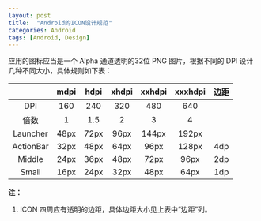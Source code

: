 ```yaml
---
layout: post
title:  "Android的ICON设计规范"
categories: Android
tags: [Android, Design]
---
```

应用的图标应当是一个 Alpha 通道透明的32位 PNG 图片，根据不同的 DPI 设计几种不同大小，具体规则如下表：

|         |  mdpi  |  hdpi  |  xhdpi | xxhdpi |  xxxhdpi |  边距  |
|:-------:|:------:|:------:|:------:|:------:|:--------:|:------:|
|DPI      |  160   |   240  |  320   |    480 |    640   |        |
|倍数      |   1    |  1.5   |   2    |   3    |    4     |        |
|Launcher |  48px  |  72px  |  96px  | 144px  |   192px  |        |
|ActionBar|  32px  |  48px  |  64px  |  96px  |   128px  |   4dp  |
|Middle   |  24px  |  36px  |  48px  |  72px  |   96px   |   2dp  |
|Small    |  16px  |  24px  |  32px  |  48px  |   64px   |   1dp  |

**注：**
1. ICON 四周应有透明的边距，具体边距大小见上表中“边距”列。

